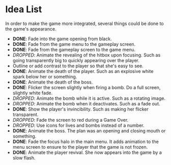 # Idea List #

In order to make the game more integrated, several things could be done to the game's appearance.

  * **DONE**: Fade into the game opening from black.
  * **DONE**: Fade from the game menu to the gameplay screen.
  * **DONE**: Fade from the gameplay screen to the game menu.
  * _DROPPED_: Animate the revealing of the hitbox upon focusing. Such as going transparently big to quickly appearing over the player.
  * Outline or add contrast to the player so that she's easy to see.
  * **DONE**: Animate the death of the player. Such as an explosive white spark below her or something.
  * **DONE**: Animate the death of the boss.
  * **DONE**: Flicker the screen slightly when firing a bomb. Do a full screen, slightly white fade.
  * _DROPPED_: Animate the bomb while it is active. Such as a rotating image.
  * _DROPPED_: Animate the bomb when it deactivates. Such as a fade out.
  * **DONE**: Show the player's invincibility. Such as making her flicker transparent.
  * _DROPPED_: Fade the screen to red during a Game Over.
  * _DROPPED_: Use icons for lives and bombs instead of a number.
  * **DONE**: Animate the boss. The plan was an opening and closing mouth or something.
  * **DONE**: Fade the focus halo in the main menu. It adds animation to the menu screen to ensure to the player that the game is not frozen.
  * **DONE**: Animate the player revival. She now appears into the game by a slow flash.